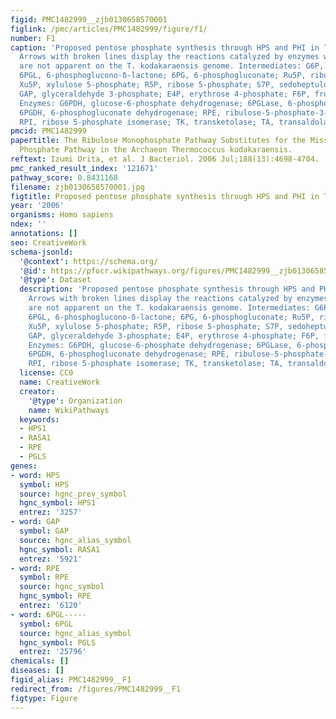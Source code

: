 ```yaml
---
figid: PMC1482999__zjb0130658570001
figlink: /pmc/articles/PMC1482999/figure/f1/
number: F1
caption: 'Proposed pentose phosphate synthesis through HPS and PHI in T. kodakaraensis.
  Arrows with broken lines display the reactions catalyzed by enzymes whose orthologs
  are not apparent on the T. kodakaraensis genome. Intermediates: G6P, glucose 6-phosphate;
  6PGL, 6-phosphoglucono-δ-lactone; 6PG, 6-phosphogluconate; Ru5P, ribulose 5-phosphate;
  Xu5P, xylulose 5-phosphate; R5P, ribose 5-phosphate; S7P, sedoheptulose 7-phosphate;
  GAP, glyceraldehyde 3-phosphate; E4P, erythrose 4-phosphate; F6P, fructose 6-phosphate.
  Enzymes: G6PDH, glucose-6-phosphate dehydrogenase; 6PGLase, 6-phosphoglucono-δ-lactonase;
  6PGDH, 6-phosphogluconate dehydrogenase; RPE, ribulose-5-phosphate-3-epimerase;
  RPI, ribose 5-phosphate isomerase; TK, transketolase; TA, transaldolase.'
pmcid: PMC1482999
papertitle: The Ribulose Monophosphate Pathway Substitutes for the Missing Pentose
  Phosphate Pathway in the Archaeon Thermococcus kodakaraensis.
reftext: Izumi Orita, et al. J Bacteriol. 2006 Jul;188(13):4698-4704.
pmc_ranked_result_index: '121671'
pathway_score: 0.8431168
filename: zjb0130658570001.jpg
figtitle: Proposed pentose phosphate synthesis through HPS and PHI in T
year: '2006'
organisms: Homo sapiens
ndex: ''
annotations: []
seo: CreativeWork
schema-jsonld:
  '@context': https://schema.org/
  '@id': https://pfocr.wikipathways.org/figures/PMC1482999__zjb0130658570001.html
  '@type': Dataset
  description: 'Proposed pentose phosphate synthesis through HPS and PHI in T. kodakaraensis.
    Arrows with broken lines display the reactions catalyzed by enzymes whose orthologs
    are not apparent on the T. kodakaraensis genome. Intermediates: G6P, glucose 6-phosphate;
    6PGL, 6-phosphoglucono-δ-lactone; 6PG, 6-phosphogluconate; Ru5P, ribulose 5-phosphate;
    Xu5P, xylulose 5-phosphate; R5P, ribose 5-phosphate; S7P, sedoheptulose 7-phosphate;
    GAP, glyceraldehyde 3-phosphate; E4P, erythrose 4-phosphate; F6P, fructose 6-phosphate.
    Enzymes: G6PDH, glucose-6-phosphate dehydrogenase; 6PGLase, 6-phosphoglucono-δ-lactonase;
    6PGDH, 6-phosphogluconate dehydrogenase; RPE, ribulose-5-phosphate-3-epimerase;
    RPI, ribose 5-phosphate isomerase; TK, transketolase; TA, transaldolase.'
  license: CC0
  name: CreativeWork
  creator:
    '@type': Organization
    name: WikiPathways
  keywords:
  - HPS1
  - RASA1
  - RPE
  - PGLS
genes:
- word: HPS
  symbol: HPS
  source: hgnc_prev_symbol
  hgnc_symbol: HPS1
  entrez: '3257'
- word: GAP
  symbol: GAP
  source: hgnc_alias_symbol
  hgnc_symbol: RASA1
  entrez: '5921'
- word: RPE
  symbol: RPE
  source: hgnc_symbol
  hgnc_symbol: RPE
  entrez: '6120'
- word: 6PGL-----
  symbol: 6PGL
  source: hgnc_alias_symbol
  hgnc_symbol: PGLS
  entrez: '25796'
chemicals: []
diseases: []
figid_alias: PMC1482999__F1
redirect_from: /figures/PMC1482999__F1
figtype: Figure
---
```

